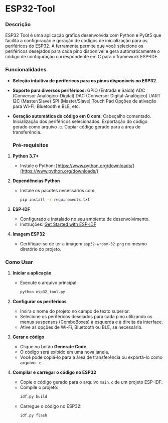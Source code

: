 # ESP32-Tool

### Descrição

ESP32 Tool é uma aplicação gráfica desenvolvida com Python e PyQt5 que facilita a configuração e geração de códigos de inicialização para os periféricos do ESP32. A ferramenta permite que você selecione os periféricos desejados para cada pino disponível e gera automaticamente o código de configuração correspondente em C para o framework ESP-IDF.

### Funcionalidades

- **Seleção intuitiva de periféricos para os pinos disponíveis no ESP32**.
  
- **Suporte para diversos periféricos:**
    GPIO (Entrada e Saída)
    ADC (Conversor Analógico-Digital)
    DAC (Conversor Digital-Analógico)
    UART
    I2C (Master/Slave)
    SPI (Master/Slave)
    Touch Pad
    Opções de ativação para Wi-Fi, Bluetooth e BLE, etc.
    
- **Geração automática do código em C com:**
    Cabeçalho comentado.
    Inicialização dos periféricos selecionados.
    Exportação do código gerado como arquivo .c.
    Copiar código gerado para a área de transferência.

  ### Pré-requisitos

1. **Python 3.7+**
   - Instale o Python: [https://www.python.org/downloads/](https://www.python.org/downloads/)

2. **Dependências Python**
   - Instale os pacotes necessários com:
     ```bash
     pip install -r requirements.txt
     ```

3. **ESP-IDF**
   - Configurado e instalado no seu ambiente de desenvolvimento.
   - Instruções: [Get Started with ESP-IDF](https://docs.espressif.com/projects/esp-idf/en/latest/esp32/get-started/)

4. **Imagem ESP32**
   - Certifique-se de ter a imagem `esp32-wroom-32.png` no mesmo diretório do projeto.

### Como Usar

1. **Iniciar a aplicação**
   - Execute o arquivo principal:
     ```bash
     python esp32_tool.py
     ```

2. **Configurar os periféricos**
   - Insira o nome do projeto no campo de texto superior.
   - Selecione os periféricos desejados para cada pino utilizando os menus suspensos (ComboBoxes) à esquerda e à direita da interface.
   - Ative as opções de Wi-Fi, Bluetooth ou BLE, se necessário.

3. **Gerar o código**
   - Clique no botão **Generate Code**.
   - O código será exibido em uma nova janela.
   - Você pode copiá-lo para a área de transferência ou exportá-lo como arquivo `.c`.

4. **Compilar e carregar o código no ESP32**
   - Copie o código gerado para o arquivo `main.c` de um projeto ESP-IDF.
   - Compile o projeto:
     ```bash
     idf.py build
     ```
   - Carregue o código no ESP32:
     ```bash
     idf.py flash
     ```

